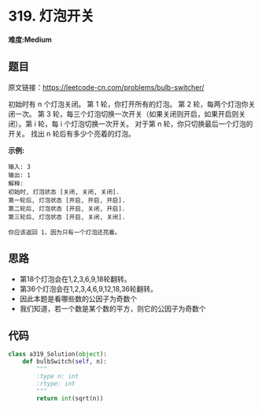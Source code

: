 # 319. 灯泡开关
**难度:Medium**
## 题目
原文链接：https://leetcode-cn.com/problems/bulb-switcher/

初始时有 n 个灯泡关闭。 第 1 轮，你打开所有的灯泡。 第 2 轮，每两个灯泡你关闭一次。 第 3 轮，每三个灯泡切换一次开关（如果关闭则开启，如果开启则关闭）。第 i 轮，每 i 个灯泡切换一次开关。 对于第 n 轮，你只切换最后一个灯泡的开关。 找出 n 轮后有多少个亮着的灯泡。

**示例:**
```
输入: 3
输出: 1 
解释: 
初始时, 灯泡状态 [关闭, 关闭, 关闭].
第一轮后, 灯泡状态 [开启, 开启, 开启].
第二轮后, 灯泡状态 [开启, 关闭, 开启].
第三轮后, 灯泡状态 [开启, 关闭, 关闭]. 

你应该返回 1，因为只有一个灯泡还亮着。
```

## 思路
* 第18个灯泡会在1,2,3,6,9,18轮翻转。
* 第36个灯泡会在1,2,3,4,6,9,12,18,36轮翻转。
* 因此本题是看哪些数的公因子为奇数个
* 我们知道，若一个数是某个数的平方，则它的公因子为奇数个

## 代码
```python
class a319_Solution(object):
    def bulbSwitch(self, n):
        """
        :type n: int
        :rtype: int
        """
        return int(sqrt(n))
```
